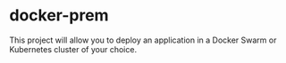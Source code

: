 # docker-prem
This project will allow you to deploy an application in a Docker Swarm or Kubernetes cluster of your choice.
